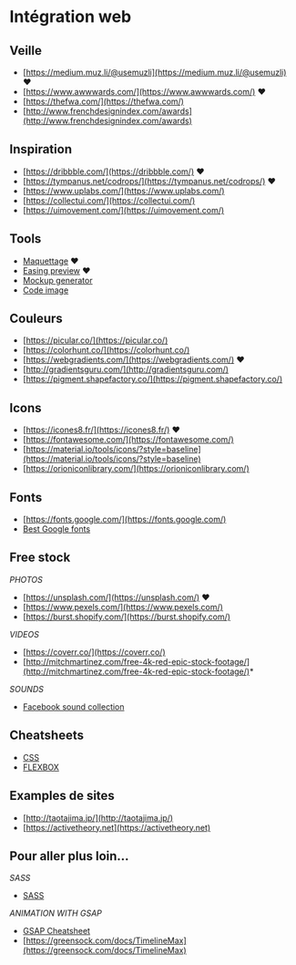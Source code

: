 # Intégration web

## Veille

- [https://medium.muz.li/@usemuzli](https://medium.muz.li/@usemuzli) :hearts:
- [https://www.awwwards.com/](https://www.awwwards.com/) :hearts:
- [https://thefwa.com/](https://thefwa.com/)
- [http://www.frenchdesignindex.com/awards](http://www.frenchdesignindex.com/awards)

## Inspiration

- [https://dribbble.com/](https://dribbble.com/) :hearts:
- [https://tympanus.net/codrops/](https://tympanus.net/codrops/) :hearts:
- [https://www.uplabs.com/](https://www.uplabs.com/)
- [https://collectui.com/](https://collectui.com/)
- [https://uimovement.com/](https://uimovement.com/)

## Tools
- [Maquettage](https://www.figma.com) :hearts:
- [Easing preview](https://matthewlein.com/tools/ceaser) :hearts:
- [Mockup generator](http://threed.io/)
- [Code image](https://carbon.now.sh/?bg=rgba(171%2C%20184%2C%20195%2C%201)&t=seti&wt=none&l=javascript&ds=true&dsyoff=18px&dsblur=68px&wc=true&wa=true&pv=48px&ph=32px&ln=false&fm=Hack&fs=17px&lh=133%25&si=false&es=2x&wm=false&ts=false)

## Couleurs

- [https://picular.co/](https://picular.co/)
- [https://colorhunt.co/](https://colorhunt.co/)
- [https://webgradients.com/](https://webgradients.com/) :hearts:
- [http://gradientsguru.com/](http://gradientsguru.com/)
- [https://pigment.shapefactory.co/](https://pigment.shapefactory.co/)

## Icons

- [https://icones8.fr/](https://icones8.fr/) :hearts:
- [https://fontawesome.com/](https://fontawesome.com/)
- [https://material.io/tools/icons/?style=baseline](https://material.io/tools/icons/?style=baseline)
- [https://orioniconlibrary.com/](https://orioniconlibrary.com/)


## Fonts

- [https://fonts.google.com/](https://fonts.google.com/)
- [Best Google fonts](http://s.muz.li/YzBiMGFkM2Nk)

## Free stock

*PHOTOS*
- [https://unsplash.com/](https://unsplash.com/) :hearts:
- [https://www.pexels.com/](https://www.pexels.com/)
- [https://burst.shopify.com/](https://burst.shopify.com/)

*VIDEOS*
- [https://coverr.co/](https://coverr.co/)
- [http://mitchmartinez.com/free-4k-red-epic-stock-footage/](http://mitchmartinez.com/free-4k-red-epic-stock-footage/)*

*SOUNDS*
- [Facebook sound collection](https://www.facebook.com/creator/studio/?reference=redirect_from_sound_collection&tab=sound_collection&context_id=0&collection_id=all_pages&sound_collection_tab=sound_tracks)

## Cheatsheets

- [CSS](https://devhints.io/css)
- [FLEXBOX](https://devhints.io/css-flexbox)

## Examples de sites

- [http://taotajima.jp/](http://taotajima.jp/)
- [https://activetheory.net](https://activetheory.net)

## Pour aller plus loin...

*SASS*
- [SASS](https://devhints.io/sass)

*ANIMATION WITH GSAP*
- [GSAP Cheatsheet](https://ihatetomatoes.net/wp-content/uploads/2016/07/GreenSock-Cheatsheet-4.pdf)
- [https://greensock.com/docs/TimelineMax](https://greensock.com/docs/TimelineMax)